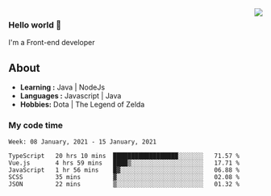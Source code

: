 <img align='right' src="https://github-readme-stats.vercel.app/api?username=jumodada&show_icons=true&theme=vue">

### Hello world 👋

I'm a Front-end developer 
    
## About
-  **Learning :** Java | NodeJs
-  **Languages :** Javascript | Java
-  **Hobbies:** Dota | The Legend of Zelda

### My code time

<!--START_SECTION:waka-->
```text
Week: 08 January, 2021 - 15 January, 2021

TypeScript   20 hrs 10 mins  ██████████████████░░░░░░░   71.57 % 
Vue.js       4 hrs 59 mins   ████▒░░░░░░░░░░░░░░░░░░░░   17.71 % 
JavaScript   1 hr 56 mins    █▓░░░░░░░░░░░░░░░░░░░░░░░   06.88 % 
SCSS         35 mins         ▓░░░░░░░░░░░░░░░░░░░░░░░░   02.08 % 
JSON         22 mins         ▒░░░░░░░░░░░░░░░░░░░░░░░░   01.32 % 
```
<!--END_SECTION:waka-->
